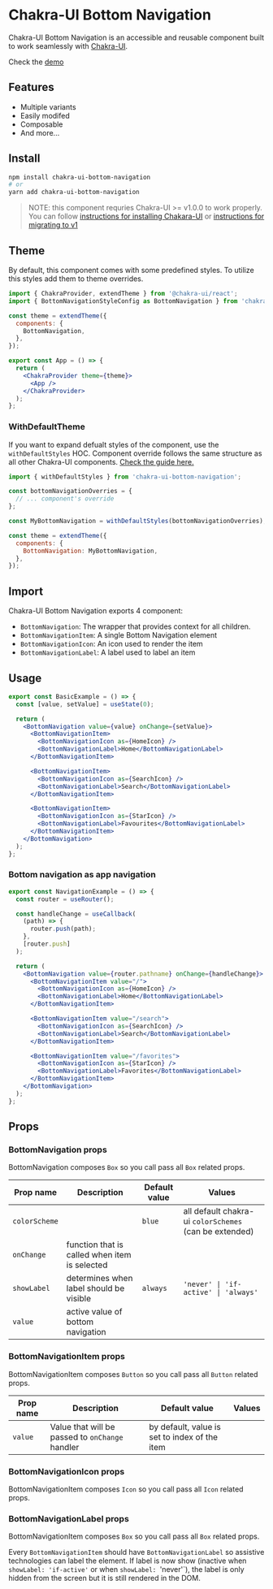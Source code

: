 # Chakra-UI Bottom Navigation

Chakra-UI Bottom Navigation is an accessible and reusable component built to work seamlessly with [Chakra-UI](https://chakra-ui.com/).

Check the [demo](https://codesandbox.io/s/chakra-ui-bottom-navigation-example-kp7hk?file=/src/index.tsx)

## Features

- Multiple variants
- Easily modifed
- Composable
- And more...

## Install

```bash
npm install chakra-ui-bottom-navigation
# or
yarn add chakra-ui-bottom-navigation
```

> NOTE: this component requries Chakra-UI >= v1.0.0 to work properly. You can follow [instructions for installing Chakara-UI](https://chakra-ui.com/docs/getting-started) or [instructions for migrating to v1](https://chakra-ui.com/docs/migration)

## Theme

By default, this component comes with some predefined styles. To utilize this styles add them to theme overrides.

```jsx
import { ChakraProvider, extendTheme } from '@chakra-ui/react';
import { BottomNavigationStyleConfig as BottomNavigation } from 'chakra-ui-bottom-navigation';

const theme = extendTheme({
  components: {
    BottomNavigation,
  },
});

export const App = () => {
  return (
    <ChakraProvider theme={theme}>
      <App />
    </ChakraProvider>
  );
};
```

### WithDefaultTheme

If you want to expand defualt styles of the component, use the `withDefaultStyles` HOC. Component override follows the same structure as all other Chakra-UI components. [Check the guide here.](https://chakra-ui.com/docs/theming/component-style#styling-multipart-components)

```jsx
import { withDefaultStyles } from 'chakra-ui-bottom-navigation';

const bottomNavigationOverries = {
  // ... component's override
};

const MyBottomNavigation = withDefaultStyles(bottomNavigationOverries);

const theme = extendTheme({
  components: {
    BottomNavigation: MyBottomNavigation,
  },
});
```

## Import

Chakra-UI Bottom Navigation exports 4 component:

- `BottomNavigation`: The wrapper that provides context for all children.
- `BottomNavigationItem`: A single Bottom Navigation element
- `BottomNavigationIcon`: An icon used to render the item
- `BottomNavigationLabel`: A label used to label an item

## Usage

```jsx
export const BasicExample = () => {
  const [value, setValue] = useState(0);

  return (
    <BottomNavigation value={value} onChange={setValue}>
      <BottomNavigationItem>
        <BottomNavigationIcon as={HomeIcon} />
        <BottomNavigationLabel>Home</BottomNavigationLabel>
      </BottomNavigationItem>

      <BottomNavigationItem>
        <BottomNavigationIcon as={SearchIcon} />
        <BottomNavigationLabel>Search</BottomNavigationLabel>
      </BottomNavigationItem>

      <BottomNavigationItem>
        <BottomNavigationIcon as={StarIcon} />
        <BottomNavigationLabel>Favourites</BottomNavigationLabel>
      </BottomNavigationItem>
    </BottomNavigation>
  );
};
```

### Bottom navigation as app navigation

```jsx
export const NavigationExample = () => {
  const router = useRouter();

  const handleChange = useCallback(
    (path) => {
      router.push(path);
    },
    [router.push]
  );

  return (
    <BottomNavigation value={router.pathname} onChange={handleChange}>
      <BottomNavigationItem value="/">
        <BottomNavigationIcon as={HomeIcon} />
        <BottomNavigationLabel>Home</BottomNavigationLabel>
      </BottomNavigationItem>

      <BottomNavigationItem value="/search">
        <BottomNavigationIcon as={SearchIcon} />
        <BottomNavigationLabel>Search</BottomNavigationLabel>
      </BottomNavigationItem>

      <BottomNavigationItem value="/favorites">
        <BottomNavigationIcon as={StarIcon} />
        <BottomNavigationLabel>Favorites</BottomNavigationLabel>
      </BottomNavigationItem>
    </BottomNavigation>
  );
};
```

## Props

### BottomNavigation props

BottomNavigation composes `Box` so you call pass all `Box` related props.

| Prop name     | Description                                   | Default value | Values                                                 |
| ------------- | --------------------------------------------- | ------------- | ------------------------------------------------------ |
| `colorScheme` |                                               | `blue`        | all default chakra-ui `colorSchemes` (can be extended) |
| `onChange`    | function that is called when item is selected |               |                                                        |
| `showLabel`   | determines when label should be visible       | `always`      | `'never' \| 'if-active' \| 'always'`                   |
| `value`       | active value of bottom navigation             |               |                                                        |

### BottomNavigationItem props

BottomNavigationItem composes `Button` so you call pass all `Button` related props.

| Prop name | Description                                     | Default value                                 | Values |
| --------- | ----------------------------------------------- | --------------------------------------------- | ------ |
| `value`   | Value that will be passed to `onChange` handler | by default, value is set to index of the item |        |

### BottomNavigationIcon props

BottomNavigationItem composes `Icon` so you call pass all `Icon` related props.

### BottomNavigationLabel props

BottomNavigationItem composes `Box` so you call pass all `Box` related props.

Every `BottomNavigationItem` should have `BottomNavigationLabel` so assistive technologies can label the element. If label is now show (inactive when `showLabel: 'if-active'` or when `showLabel: `'never'`), the label is only hidden from the screen but it is still rendered in the DOM.
